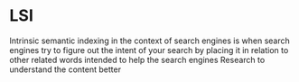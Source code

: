 # LSI
Intrinsic semantic indexing in the context of search engines is when search engines try to figure out the intent
of your search by placing it in relation to other related words intended to help the search engines
Research to understand the content better
